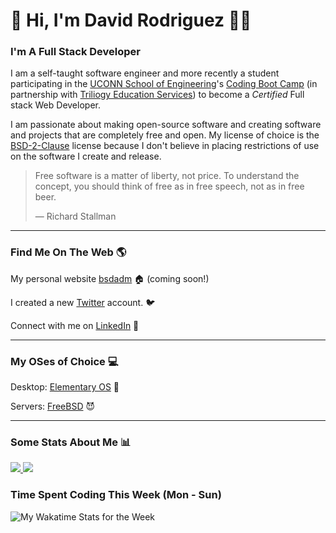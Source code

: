 # :wave: Hi, I'm  David Rodriguez :man_technologist:
### I'm A Full Stack Developer

I am a self-taught software engineer and more recently a student participating in the [UCONN School of Engineering][usoe]'s [Coding Boot Camp][ucbc] (in partnership with [Triliogy Education Services](TrilogyED)) to become a _Certified_ Full stack Web Developer.

I am passionate about making open-source software and creating software and projects that are completely free and open. My license of choice is the [BSD-2-Clause][bsdLicense] license because I don't believe in placing restrictions of use on the software I create and release.

>Free software is a matter of liberty, not price. To understand the concept, you should think of free as in free speech, not as in free beer.
>
> — Richard Stallman

---

### Find Me On The Web :earth_americas:	

My personal website [bsdadm][bsdadm] :house: (coming soon!) 

I created a new [Twitter][twitter] account. :bird:

Connect with me on [LinkedIn][linkedin] :briefcase:

---

### My OSes of Choice :computer:	

Desktop: [Elementary OS][eos] :penguin:

Servers: [FreeBSD][freebsd] :smiling_imp:

---

### Some Stats About Me :bar_chart:	

<a href="https://github.com/davidsaulrodriguez">
  <img src="https://github-readme-stats.vercel.app/api?username=davidsaulrodriguez&count_private=true&include_all_commits=true&theme=midnight-purple&show_icons=true"/>
</a>

<a href="https://github.com/davidsaulrodriguez">
  <img src="https://github-readme-stats.vercel.app/api/top-langs/?username=davidsaulrodriguez&layout=compact&langs_count=10&theme=midnight-purple"/>
</a>

### Time Spent Coding This Week (Mon - Sun)
![My Wakatime Stats for the Week][wakatime]


[wakatime]: https://github-readme-stats.vercel.app/api/wakatime?username=davidsaulrodriguez
[twitter]: https://twitter.com
[bsdadm]: https://bsdadm.com/
[eos]: https://elementary.io/
[freebsd]: https://freebsd.org/
[linkedin]: https://www.linkedin.com/in/david-rodriguez-2549a81b6/
[bsdLicense]: https://choosealicense.com/licenses/bsd-2-clause/
[usoe]: https://www.engr.uconn.edu/
[ucbc]: https://bootcamp.uconn.edu/
[TrilogyED]: https://www.trilogyed.com/ 